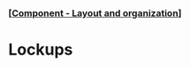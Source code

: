### [[Component - Layout and organization](./human-interface-guidelines-markdown/Component/layout-and-organization.md)]  
  
# **Lockups**  

